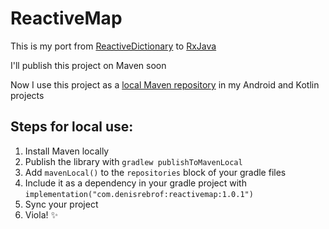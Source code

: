 # ReactiveMap

This is my port from [ReactiveDictionary](https://github.com/neuecc/UniRx/blob/master/Assets/Plugins/UniRx/Scripts/UnityEngineBridge/ReactiveDictionary.cs) to [RxJava](https://mvnrepository.com/artifact/io.reactivex.rxjava2/rxjava)

I'll publish this project on Maven soon

Now I use this project as a [local Maven repository](https://maven.apache.org/repositories/local.html) in my Android and Kotlin projects

## Steps for local use:
1. Install Maven locally
2. Publish the library with `gradlew publishToMavenLocal`
3. Add `mavenLocal()` to the `repositories` block of your gradle files
4. Include it as a dependency in your gradle project with `implementation("com.denisrebrof:reactivemap:1.0.1")`
5. Sync your project
6. Viola! ✨

